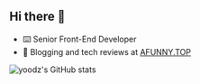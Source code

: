 ## Hi there 👋

- ⌨️ Senior Front-End Developer
- 🌱 Blogging and tech reviews at [AFUNNY.TOP](https://www.afunny.top)

<!--
**yoodz/yoodz** is a ✨ _special_ ✨ repository because its `README.md` (this file) appears on your GitHub profile.

Here are some ideas to get you started:

- 🔭 I’m currently working on ...
- 🌱 I’m currently learning ...
- 👯 I’m looking to collaborate on ...
- 🤔 I’m looking for help with ...
- 💬 Ask me about ...
- 📫 How to reach me: ...
- 😄 Pronouns: ...
- ⚡ Fun fact: ...
-->
![yoodz's GitHub stats](https://github-readme-stats.vercel.app/api?username=yoodz&show_icons=true&theme=tokyonight)
